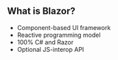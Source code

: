 ## What is Blazor?

- Component-based UI framework
- Reactive programming model
- 100% C# and Razor
- Optional JS-interop API